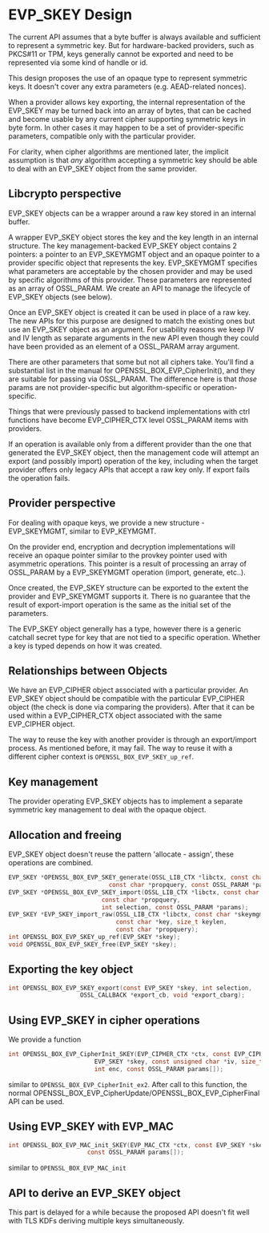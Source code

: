 EVP_SKEY Design
===============

The current API assumes that a byte buffer is always available and sufficient
to represent a symmetric key. But for hardware-backed providers, such as
PKCS#11 or TPM, keys generally cannot be exported and need to be represented
via some kind of handle or id.

This design proposes the use of an opaque type to represent symmetric keys. It
doesn't cover any extra parameters (e.g. AEAD-related nonces).

When a provider allows key exporting, the internal representation of the
EVP_SKEY may be turned back into an array of bytes, that can be cached and
become usable by any current cipher supporting symmetric keys in byte form.
In other cases it may happen to be a set of provider-specific parameters,
compatible only with the particular provider.

For clarity, when cipher algorithms are mentioned later, the implicit
assumption is that *any* algorithm accepting a symmetric key should be able
to deal with an EVP_SKEY object from the same provider.

Libcrypto perspective
---------------------

EVP_SKEY objects can be a wrapper around a raw key stored in an internal buffer.

A wrapper EVP_SKEY object stores the key and the key length in an internal
structure. The key management-backed EVP_SKEY object contains 2 pointers: a
pointer to an EVP_SKEYMGMT object and an opaque pointer to a provider specific
object that represents the key.
EVP_SKEYMGMT specifies what parameters are acceptable by the chosen provider and
may be used by specific algorithms of this provider. These parameters are
represented as an array of OSSL_PARAM. We create an API to manage the lifecycle
of EVP_SKEY objects (see below).

Once an EVP_SKEY object is created it can be used in place of a raw key.
The new APIs for this purpose are designed to match the existing ones but use
an EVP_SKEY object as an argument. For usability reasons we keep IV and IV length
as separate arguments in the new API even though they could have been provided as
an element of a OSSL_PARAM array argument.

There are other parameters that some but not all ciphers take. You'll find a
substantial list in the manual for OPENSSL_BOX_EVP_CipherInit(), and they are suitable for
passing via OSSL_PARAM. The difference here is that *those* params are not
provider-specific but algorithm-specific or operation-specific.

Things that were previously passed to backend implementations with ctrl
functions have become EVP_CIPHER_CTX level OSSL_PARAM items with providers.

If an operation is available only from a different provider than the one that
generated the EVP_SKEY object, then the management code will attempt an export
(and possibly import) operation of the key, including when the target provider
offers only legacy APIs that accept a raw key only. If export fails the
operation fails.

Provider perspective
--------------------

For dealing with opaque keys, we provide a new structure - EVP_SKEYMGMT,
similar to EVP_KEYMGMT.

On the provider end, encryption and decryption implementations will receive an
opaque pointer similar to the provkey pointer used with asymmetric operations.
This pointer is a result of processing an array of OSSL_PARAM by a EVP_SKEYMGMT
operation (import, generate, etc..).

Once created, the EVP_SKEY structure can be exported to the extent the provider
and EVP_SKEYMGMT supports it. There is no guarantee that the result
of export-import operation is the same as the initial set of the parameters.

The EVP_SKEY object generally has a type, however there is a generic catchall
secret type for key that are not tied to a specific operation. Whether a key
is typed depends on how it was created.

Relationships between Objects
-----------------------------

We have an EVP_CIPHER object associated with a particular provider. An EVP_SKEY
object should be compatible with the particular EVP_CIPHER object (the check is
done via comparing the providers). After that it can be used within a
EVP_CIPHER_CTX object associated with the same EVP_CIPHER object.

The way to reuse the key with another provider is through an export/import
process. As mentioned before, it may fail. The way to reuse it with a different
cipher context is `OPENSSL_BOX_EVP_SKEY_up_ref`.

Key management
--------------

The provider operating EVP_SKEY objects has to implement a separate symmetric
key management to deal with the opaque object.

Allocation and freeing
----------------------

EVP_SKEY object doesn't reuse the pattern 'allocate - assign', these operations
are combined.

```C
EVP_SKEY *OPENSSL_BOX_EVP_SKEY_generate(OSSL_LIB_CTX *libctx, const char *skeymgmtname,
                            const char *propquery, const OSSL_PARAM *params);
EVP_SKEY *OPENSSL_BOX_EVP_SKEY_import(OSSL_LIB_CTX *libctx, const char *skeymgmtname,
                          const char *propquery,
                          int selection, const OSSL_PARAM *params);
EVP_SKEY *EVP_SKEY_import_raw(OSSL_LIB_CTX *libctx, const char *skeymgmtname,
                              const char *key, size_t keylen,
                              const char *propquery);
int OPENSSL_BOX_EVP_SKEY_up_ref(EVP_SKEY *skey);
void OPENSSL_BOX_EVP_SKEY_free(EVP_SKEY *skey);
```

Exporting the key object
------------------------

```C
int OPENSSL_BOX_EVP_SKEY_export(const EVP_SKEY *skey, int selection,
                    OSSL_CALLBACK *export_cb, void *export_cbarg);
```

Using EVP_SKEY in cipher operations
-----------------------------------

We provide a function

```C
int OPENSSL_BOX_EVP_CipherInit_SKEY(EVP_CIPHER_CTX *ctx, const EVP_CIPHER *cipher,
                        EVP_SKEY *skey, const unsigned char *iv, size_t iv_len,
                        int enc, const OSSL_PARAM params[]);
```

similar to `OPENSSL_BOX_EVP_CipherInit_ex2`. After call to this function, the normal
OPENSSL_BOX_EVP_CipherUpdate/OPENSSL_BOX_EVP_CipherFinal API can be used.

Using EVP_SKEY with EVP_MAC
---------------------------

```C
int OPENSSL_BOX_EVP_MAC_init_SKEY(EVP_MAC_CTX *ctx, const EVP_SKEY *skey,
                      const OSSL_PARAM params[]);
```

similar to `OPENSSL_BOX_EVP_MAC_init`

API to derive an EVP_SKEY object
--------------------------------

This part is delayed for a while because the proposed API doesn't fit well with
TLS KDFs deriving multiple keys simultaneously.
